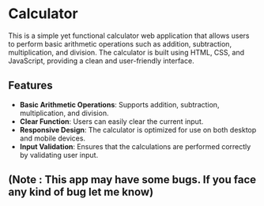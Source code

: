 # Calculator

This is a simple yet functional calculator web application that allows users to perform basic arithmetic operations such as addition, subtraction, multiplication, and division. The calculator is built using HTML, CSS, and JavaScript, providing a clean and user-friendly interface.

## Features

- **Basic Arithmetic Operations**: Supports addition, subtraction, multiplication, and division.
- **Clear Function**: Users can easily clear the current input.
- **Responsive Design**: The calculator is optimized for use on both desktop and mobile devices.
- **Input Validation**: Ensures that the calculations are performed correctly by validating user input.

## (Note : This app may have some bugs. If you face any kind of bug let me know)
